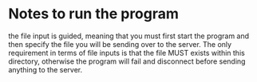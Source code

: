 # Notes to run the program
the file input is guided, meaning that you must first start the program and then specify the file you will be sending over to the server. The only requirement in terms of file inputs is that the file MUST exists within this directory, otherwise the program will fail and disconnect before sending anything to the server.
